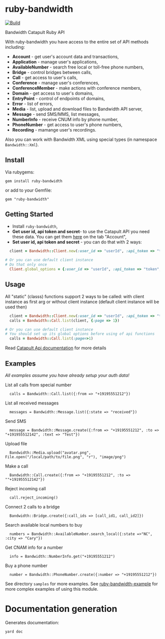 # ruby-bandwidth

[![Build](https://travis-ci.org/bandwidthcom/ruby-bandwidth.png)](https://travis-ci.org/bandwidthcom/ruby-bandwidth)

Bandwidth Catapult Ruby API

With ruby-bandwidth  you have access to the entire set of API methods including:
* **Account** - get user's account data and transactions,
* **Application** - manage user's applications,
* **AvailableNumber** - search free local or toll-free phone numbers,
* **Bridge** - control bridges between calls,
* **Call** - get access to user's calls,
* **Conference** - manage user's conferences,
* **ConferenceMember** - make actions with conference members,
* **Domain** - get access to user's domains,
* **EntryPoint** - control of endpoints of domains,
* **Error** - list of errors,
* **Media** - list, upload and download files to Bandwidth API server,
* **Message** - send SMS/MMS, list messages,
* **NumberInfo** - receive CNUM info by phone number,
* **PhoneNumber** - get access to user's phone numbers,
* **Recording** - mamange user's recordings.

Also you can work with Bandwidth XML using special types (in namespace `Bandwidth::Xml`). 
## Install

Via rubygems:

    gem install ruby-bandwidth

or add to your Gemfile:

    gem "ruby-bandwidth"


## Getting Started

* Install `ruby-bandwidth`,
* **Get user id, api token and secret**- to use the Catapult API you need these data.  You can get them [here](https://catapult.inetwork.com/pages/catapult.jsf) on the tab "Account",
* **Set user id, api token and secret** - you can do that with 2 ways:

```ruby
  client = Bandwidth::Client.new(:user_id => "userId", :api_token => "token", :api_secret => "secret")
  
# Or you can use default client instance
# Do that only once
  Client.global_options = {:user_id => "userId", :api_token => "token", :api_secret => "secret"}
```



## Usage

All "static" (classs) functions support 2 ways to be called: with client instance as first arg or without client instance (default client instance will be used then)

```ruby
  client = Bandwidth::Client.new(:user_id => "userId", :api_token => "token", :api_secret => "secret")
  calls = Bandwidth::Call.list(client, {:page => 1})

# Or you can use default client instance
# You should set up its global options before using of api functions
  calls = Bandwidth::Call.list(:page=>1)
```

Read [Catapult Api documentation](https://catapult.inetwork.com/docs/api-docs/) for more details

## Examples
*All examples assume you have already setup your auth data!*

List all calls from special number

```
  calls = Bandwidth::Call.list({:from => "+19195551212"})
```

List all received messages

```
  messages = Bandwidth::Message.list({:state => "received"})
```

Send SMS

```
  message = Bandwidth::Message.create({:from => "+19195551212", :to => "+191955512142", :text => "Test"})
```

Upload file 

```
  Bandwidth::Media.upload("avatar.png", File.open("/local/path/to/file.png", "r"), "image/png")
```

Make a call

```
  Bandwidth::Call.create({:from => "+19195551212", :to => ""+191955512142"})
```

Reject incoming call

```
  call.reject_incoming()
```

Connect 2 calls to a bridge

```
  Bandwidth::Bridge.create({:call_ids => [call_id1, call_id2]})
```

Search available local numbers to buy

```
  numbers = Bandwidth::AvailableNumber.search_local({:state =>"NC", :city => "Cary"})
```
Get CNAM info for a number

```
  info = Bandwidth::NumberInfo.get("+19195551212")
```

Buy a phone number

```
  number = Bandwidth::PhoneNumber.create({:number => "+19195551212"})
```

See directory `samples` for more examples.
See [ruby-bandwidth-example](https://github.com/bandwidthcom/ruby-bandwidth-example) for more complex examples of using this module.



# Documentation generation

Generates documentation:

    yard doc


